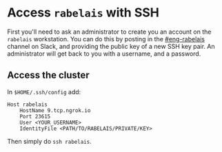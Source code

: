 # Access `rabelais` with SSH

First you'll need to ask an administrator to create you an account on the `rabelais` workstation.
You can do this by posting in the [#eng-rabelais](https://valencelabsworkspace.slack.com/archives/C05AZFX2T26) channel on Slack, 
and providing the public key of a new SSH key pair. An administrator will get back to you with a username, and a password.

## Access the cluster

In `$HOME/.ssh/config` add:

```
Host rabelais
    HostName 9.tcp.ngrok.io
    Port 23615
    User <YOUR_USERNAME>
    IdentityFile <PATH/TO/RABELAIS/PRIVATE/KEY>
```

Then simply do `ssh rabelais`.
